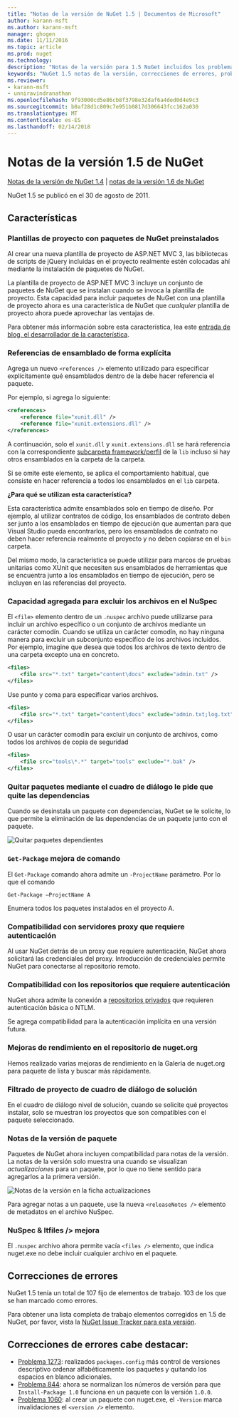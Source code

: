 ```yaml
---
title: "Notas de la versión de NuGet 1.5 | Documentos de Microsoft"
author: karann-msft
ms.author: karann-msft
manager: ghogen
ms.date: 11/11/2016
ms.topic: article
ms.prod: nuget
ms.technology: 
description: "Notas de la versión para 1.5 NuGet incluidos los problemas conocidos, correcciones de errores, las funciones agregadas y dcr."
keywords: "NuGet 1.5 notas de la versión, correcciones de errores, problemas, conocidos agregan características, DCR"
ms.reviewer:
- karann-msft
- unniravindranathan
ms.openlocfilehash: 9f93000cd5e86cb8f3798e32daf6a4ded0d4e9c3
ms.sourcegitcommit: b0af28d1c809c7e951b0817d306643fcc162a030
ms.translationtype: MT
ms.contentlocale: es-ES
ms.lasthandoff: 02/14/2018
---
```

# <a name="nuget-15-release-notes"></a>Notas de la versión 1.5 de NuGet

[Notas de la versión de NuGet 1.4](../release-notes/nuget-1.4.md) | [notas de la versión 1.6 de NuGet](../release-notes/nuget-1.6.md)

NuGet 1.5 se publicó en el 30 de agosto de 2011.

## <a name="features"></a>Características

### <a name="project-templates-with-preinstalled-nuget-packages"></a>Plantillas de proyecto con paquetes de NuGet preinstalados
Al crear una nueva plantilla de proyecto de ASP.NET MVC 3, las bibliotecas de scripts de jQuery incluidas en el proyecto realmente estén colocadas ahí mediante la instalación de paquetes de NuGet.

La plantilla de proyecto de ASP.NET MVC 3 incluye un conjunto de paquetes de NuGet que se instalan cuando se invoca la plantilla de proyecto. Esta capacidad para incluir paquetes de NuGet con una plantilla de proyecto ahora es una característica de NuGet que _cualquier_ plantilla de proyecto ahora puede aprovechar las ventajas de.

Para obtener más información sobre esta característica, lea este [entrada de blog, el desarrollador de la característica](http://blogs.msdn.com/b/marcinon/archive/2011/07/08/project-templates-and-preinstalled-nuget-packages.aspx).

### <a name="explicit-assembly-references"></a>Referencias de ensamblado de forma explícita

Agrega un nuevo `<references />` elemento utilizado para especificar explícitamente qué ensamblados dentro de la debe hacer referencia el paquete.

Por ejemplo, si agrega lo siguiente:

```xml
<references>
    <reference file="xunit.dll" />
    <reference file="xunit.extensions.dll" />
</references>
```

A continuación, solo el `xunit.dll` y `xunit.extensions.dll` se hará referencia con la correspondiente [subcarpeta framework/perfil](../reference/nuspec.md#explicit-assembly-references) de la `lib` incluso si hay otros ensamblados en la carpeta de la carpeta.

Si se omite este elemento, se aplica el comportamiento habitual, que consiste en hacer referencia a todos los ensamblados en el `lib` carpeta.

__¿Para qué se utilizan esta característica?__

Esta característica admite ensamblados solo en tiempo de diseño. Por ejemplo, al utilizar contratos de código, los ensamblados de contrato deben ser junto a los ensamblados en tiempo de ejecución que aumentan para que Visual Studio pueda encontrarlos, pero los ensamblados de contrato no deben hacer referencia realmente el proyecto y no deben copiarse en el `bin` carpeta.

Del mismo modo, la característica se puede utilizar para marcos de pruebas unitarias como XUnit que necesiten sus ensamblados de herramientas que se encuentra junto a los ensamblados en tiempo de ejecución, pero se incluyen en las referencias del proyecto.

### <a name="added-ability-to-exclude-files-in-the-nuspec"></a>Capacidad agregada para excluir los archivos en el NuSpec
El `<file>` elemento dentro de un `.nuspec` archivo puede utilizarse para incluir un archivo específico o un conjunto de archivos mediante un carácter comodín. Cuando se utiliza un carácter comodín, no hay ninguna manera para excluir un subconjunto específico de los archivos incluidos. Por ejemplo, imagine que desea que todos los archivos de texto dentro de una carpeta excepto una en concreto.

```xml
<files>
    <file src="*.txt" target="content\docs" exclude="admin.txt" />
</files>
```

Use punto y coma para especificar varios archivos.

```xml
<files>
    <file src="*.txt" target="content\docs" exclude="admin.txt;log.txt" />
</files>
```

O usar un carácter comodín para excluir un conjunto de archivos, como todos los archivos de copia de seguridad

```xml
<files>
    <file src="tools\*.*" target="tools" exclude="*.bak" />
</files>
```

### <a name="removing-packages-using-the-dialog-prompts-to-remove-dependencies"></a>Quitar paquetes mediante el cuadro de diálogo le pide que quite las dependencias
Cuando se desinstala un paquete con dependencias, NuGet se le solicite, lo que permite la eliminación de las dependencias de un paquete junto con el paquete.

![Quitar paquetes dependientes](./media/remove-dependent-packages.png)


### <a name="get-package-command-improvement"></a>`Get-Package` mejora de comando
El `Get-Package` comando ahora admite un `-ProjectName` parámetro. Por lo que el comando

    Get-Package –ProjectName A

Enumera todos los paquetes instalados en el proyecto A.

### <a name="support-for-proxies-that-require-authentication"></a>Compatibilidad con servidores proxy que requiere autenticación
Al usar NuGet detrás de un proxy que requiere autenticación, NuGet ahora solicitará las credenciales del proxy. Introducción de credenciales permite NuGet para conectarse al repositorio remoto.

### <a name="support-for-repositories-that-require-authentication"></a>Compatibilidad con los repositorios que requiere autenticación
NuGet ahora admite la conexión a [repositorios privados](../hosting-packages/local-feeds.md) que requieren autenticación básica o NTLM.

Se agrega compatibilidad para la autenticación implícita en una versión futura.

### <a name="performance-improvements-to-the-nugetorg-repository"></a>Mejoras de rendimiento en el repositorio de nuget.org
Hemos realizado varias mejoras de rendimiento en la Galería de nuget.org para paquete de lista y buscar más rápidamente.

### <a name="solution-dialog-project-filtering"></a>Filtrado de proyecto de cuadro de diálogo de solución
En el cuadro de diálogo nivel de solución, cuando se solicite qué proyectos instalar, solo se muestran los proyectos que son compatibles con el paquete seleccionado.

### <a name="package-release-notes"></a>Notas de la versión de paquete
Paquetes de NuGet ahora incluyen compatibilidad para notas de la versión. La notas de la versión solo muestra una cuando se visualizan _actualizaciones_ para un paquete, por lo que no tiene sentido para agregarlos a la primera versión.

![Notas de la versión en la ficha actualizaciones](./media/manage-nuget-packages-release-notes.png)

Para agregar notas a un paquete, use la nueva `<releaseNotes />` elemento de metadatos en el archivo NuSpec.

### <a name="nuspec-ltfiles-gt-improvement"></a>NuSpec & ltfiles /&gt; mejora
El `.nuspec` archivo ahora permite vacía `<files />` elemento, que indica nuget.exe no debe incluir cualquier archivo en el paquete.

## <a name="bug-fixes"></a>Correcciones de errores
NuGet 1.5 tenía un total de 107 fijo de elementos de trabajo. 103 de los que se han marcado como errores.

Para obtener una lista completa de trabajo elementos corregidos en 1.5 de NuGet, por favor, vista la [NuGet Issue Tracker para esta versión](http://nuget.codeplex.com/workitem/list/advanced?keyword=&status=All&type=All&priority=All&release=NuGet%201.5&assignedTo=All&component=All&sortField=Summary&sortDirection=Descending&page=0).

## <a name="bug-fixes-worth-noting"></a>Correcciones de errores cabe destacar:

* [Problema 1273](http://nuget.codeplex.com/workitem/1273): realizados `packages.config` más control de versiones descriptivo ordenar alfabéticamente los paquetes y quitando los espacios en blanco adicionales.
* [Problema 844](http://nuget.codeplex.com/workitem/844): ahora se normalizan los números de versión para que `Install-Package 1.0` funciona en un paquete con la versión `1.0.0`.
* [Problema 1060](http://nuget.codeplex.com/workitem/1060): al crear un paquete con nuget.exe, el `-Version` marca invalidaciones el `<version />` elemento.
